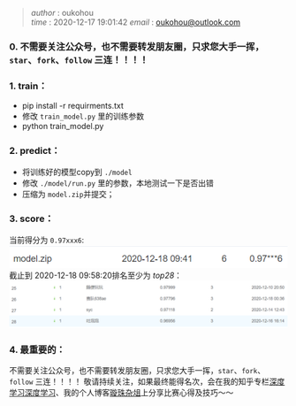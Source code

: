 >_author_   :   oukohou  
>_time_     :  2020-12-17 19:01:42 
>_email_    :   oukohou@outlook.com

### 0. 不需要关注公众号，也不需要转发朋友圈，只求您大手一挥，`star`、`fork`、`follow` 三连！！！！


### 1. train：  
- pip install -r requirments.txt  
- 修改 `train_model.py` 里的训练参数  
- python train_model.py  


### 2. predict：
- 将训练好的模型copy到 `./model`  
- 修改 `./model/run.py` 里的参数，本地测试一下是否出错    
- 压缩为 `model.zip`并提交；


### 3. score：  
当前得分为 `0.97xxx6`:  
![score](./images/score.png)  
截止到 2020-12-18 09:58:20排名至少为 *top28*：  
![top28!](./images/current_top.png)


### 4. 最重要的：  
不需要关注公众号，也不需要转发朋友圈，只求您大手一挥，`star`、`fork`、`follow` 三连！！！！
敬请持续关注，如果最终能得名次，会在我的知乎专栏[深度学习深度学习](https://www.zhihu.com/column/oukohou-DL)、我的个人博客[璇珠杂俎](https://www.oukohou.wang)上分享比赛心得及技巧～～
